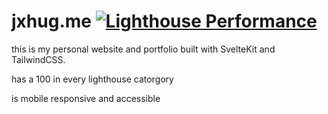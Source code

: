 # jxhug.me [![Lighthouse Performance](https://img.shields.io/badge/lighthouse-100-brightgreen.svg)](https://googlechrome.github.io/lighthouse/viewer/?psiurl=https%3A%2F%2Fwww.jxhug.me%2F&strategy=mobile&category=performance&category=accessibility&category=best-practices&category=seo&category=pwa&utm_source=lh-chrome-ext)

this is my personal website and portfolio built with SvelteKit and TailwindCSS.

has a 100 in every lighthouse catorgory

is mobile responsive and accessible
